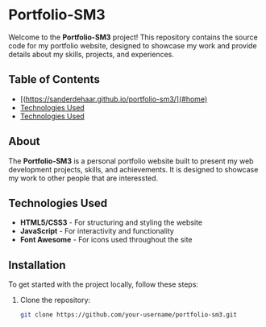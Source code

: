 # Portfolio-SM3

Welcome to the **Portfolio-SM3** project! This repository contains the source code for my portfolio website, designed to showcase my work and provide details about my skills, projects, and experiences.

## Table of Contents

- [(https://sanderdehaar.github.io/portfolio-sm3/](#home)
- [Technologies Used](#my-work)
- [Technologies Used](#contact)

## About

The **Portfolio-SM3** is a personal portfolio website built to present my web development projects, skills, and achievements.
It is designed to showcase my work to other people that are interessted.

## Technologies Used

- **HTML5/CSS3** - For structuring and styling the website
- **JavaScript** - For interactivity and functionality
- **Font Awesome** - For icons used throughout the site

## Installation

To get started with the project locally, follow these steps:

1. Clone the repository:
   ```bash
   git clone https://github.com/your-username/portfolio-sm3.git
